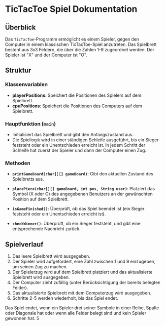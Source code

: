# TicTacToe Spiel Dokumentation

## Überblick
Das `TicTacToe`-Programm ermöglicht es einem Spieler, gegen den Computer in einem klassischen TicTacToe-Spiel anzutreten. Das Spielbrett besteht aus 3x3 Feldern, die über die Zahlen 1-9 zugeordnet werden. Der Spieler ist "X" und der Computer ist "O".

## Struktur

### Klassenvariablen
- **playerPositions**: Speichert die Positionen des Spielers auf dem Spielbrett.
- **cpuPositions**: Speichert die Positionen des Computers auf dem Spielbrett.

### Hauptfunktion (`main`)
- Initialisiert das Spielbrett und gibt den Anfangszustand aus.
- Die Spiellogik wird in einer ständigen Schleife ausgeführt, bis ein Sieger feststeht oder ein Unentschieden erreicht ist. In jedem Schritt der Schleife hat zuerst der Spieler und dann der Computer einen Zug.

### Methoden
- **`printGameBoard(char[][] gameBoard)`**: Gibt den aktuellen Zustand des Spielbretts aus.

- **`placePiece(char[][] gameBoard, int pos, String user)`**: Platziert das Symbol (X oder O) des angegebenen Benutzers an der gewünschten Position auf dem Spielbrett.

- **`isGameFinished()`**: Überprüft, ob das Spiel beendet ist (ein Sieger feststeht oder ein Unentschieden erreicht ist).

- **`checkWinner()`**: Überprüft, ob ein Sieger feststeht, und gibt eine entsprechende Nachricht zurück.

## Spielverlauf
1. Das leere Spielbrett wird ausgegeben.
2. Der Spieler wird aufgefordert, eine Zahl zwischen 1 und 9 einzugeben, um seinen Zug zu machen.
3. Der Spielerzug wird auf dem Spielbrett platziert und das aktualisierte Spielbrett wird ausgegeben.
4. Der Computer zieht zufällig (unter Berücksichtigung der bereits belegten Felder).
5. Das aktualisierte Spielbrett mit dem Computerzug wird ausgegeben.
6. Schritte 2-5 werden wiederholt, bis das Spiel endet.

Das Spiel endet, wenn ein Spieler drei seiner Symbole in einer Reihe, Spalte oder Diagonale hat oder wenn alle Felder belegt sind und kein Spieler gewonnen hat.
5